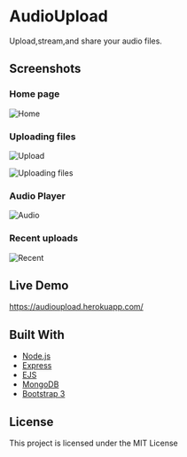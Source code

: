 # AudioUpload

Upload,stream,and share your audio files.


## Screenshots


### Home page
![Home](https://github.com/iqbal-singh/AudioUpload/blob/master/screenshots/home.PNG "Home")

### Uploading files
![Upload](https://github.com/iqbal-singh/AudioUpload/blob/master/screenshots/upload.PNG "Upload")

![Uploading files](https://github.com/iqbal-singh/AudioUpload/blob/master/screenshots/uploading.PNG "Uploading files")
  
### Audio Player   
![Audio](https://github.com/iqbal-singh/AudioUpload/blob/master/screenshots/audio_player.PNG "Audio Player")
 
### Recent uploads
 ![Recent](https://github.com/iqbal-singh/AudioUpload/blob/master/screenshots/recent.PNG "Recent Uploads")
  
 
## Live Demo
https://audioupload.herokuapp.com/


## Built With
* [Node.js](https://nodejs.org/) 
* [Express](http://expressjs.com/)
* [EJS](http://www.embeddedjs.com/)
* [MongoDB](https://www.mongodb.com/)
* [Bootstrap 3](https://getbootstrap.com/) 


## License

This project is licensed under the MIT License 

